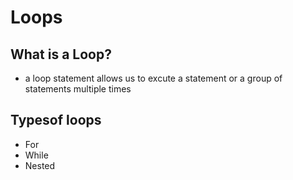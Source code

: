 # Loops

## What is a Loop?

- a loop statement allows us to excute a statement or a group of statements multiple times

## Typesof loops

- For
- While
- Nested